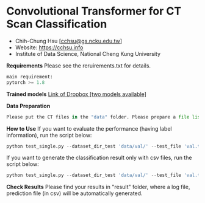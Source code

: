 # Convolutional Transformer for CT Scan Classification
- Chih-Chung Hsu [[cchsu@gs.ncku.edu.tw](mailto:cchsu@gs.ncku.edu.tw "cchsu@gs.ncku.edu.tw")]
- Website: https://cchsu.info
- Institute of Data Science, National Cheng Kung University

**Requirements**
Please see the reruirements.txt for details.
```python
main requirement:
pytorch >= 1.8
```

**Trained models**
[Link of Dropbox [two models available]](https://www.dropbox.com/t/VfnYWlIK9XtzK367 "Link of Dropbox [two models available]")

**Data Preparation**
```python
Please put the CT files in the "data" folder. Please prepare a file list for testing, the format can refer to "train.txt", "val.txt", and "test.txt". Please aware of that all file list should have label column. For testing purpose only, just fill 0 or 1 in the label column, the code will skip the label information in inference phase if the evalPerformance option is False. 

```


**How to Use**
If you want to evaluate the performance (having label information), run the script below:
```python
python test_single.py --dataset_dir_test 'data/val/' --test_file 'val.txt' --evalPerformance True --max_det 10 --model_path "ViTRes50-1024-16-gmlp-im256.pth" --FRR 16 --heads 0 --backbone 'resnet50' --useFeatMap -2 --testMode 'avg' --FREQ 2 --useBest True --centerCrop 0
```

If you want to generate the classification result only with csv files, run the script below:
```python
python test_single.py --dataset_dir_test 'data/val/' --test_file 'val.txt' --max_det 10 --model_path "ViTRes50-16-gmlp-im256-MF.pth" --FRR 16 --heads 0 --backbone 'resnet50' --useFeatMap -2 --testMode 'avg' --FREQ 2 --useBest True --centerCrop 0
```

**Check Results**
Please find your results in "result" folder, where a log file, prediction file (in csv) will be automatically generated. 
